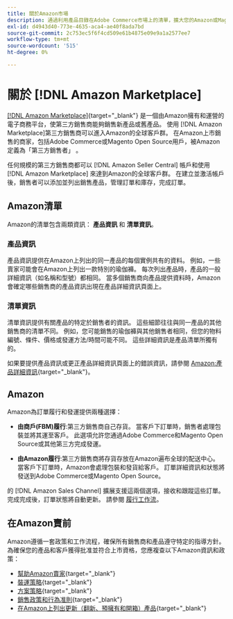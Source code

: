 ```yaml
---
title: 關於Amazon市場
description: 通過利用產品目錄在Adobe Commerce市場上的清單，擴大您的Amazon或Magento Open Source商店的覆蓋範圍。
exl-id: d4943d40-773e-4635-aca4-ae40f8ada7bd
source-git-commit: 2c753ec5f6f4cd509e61b4875e09e9a1a2577ee7
workflow-type: tm+mt
source-wordcount: '515'
ht-degree: 0%

---
```


# 關於 [!DNL Amazon Marketplace]

[[!DNL Amazon Marketplace]](https://sell.amazon.com/){target="_blank"} 是一個由Amazon擁有和運營的電子商務平台，使第三方銷售商能夠銷售新產品或舊產品。 使用 [!DNL Amazon Marketplace]第三方銷售商可以進入Amazon的全球客戶群。 在Amazon上市銷售的商家，包括Adobe Commerce或Magento Open Source用戶，被Amazon定義為「第三方銷售者」 。

任何規模的第三方銷售商都可以 [!DNL Amazon Seller Central] 帳戶和使用 [!DNL Amazon Marketplace] 來達到Amazon的全球客戶群。 在建立並激活帳戶後，銷售者可以添加並列出銷售產品，管理訂單和庫存，完成訂單。

## Amazon清單

Amazon的清單包含兩類資訊： **產品資訊** 和 **清單資訊**。

### 產品資訊

產品資訊提供在Amazon上列出的同一產品的每個實例共有的資料。 例如，一些賣家可能會在Amazon上列出一款特別的瑜伽褲。 每次列出產品時，產品的一般詳細資訊（如名稱和型號）都相同。 當多個銷售商向產品提供資料時，Amazon會確定哪些銷售商的產品資訊出現在產品詳細資訊頁面上。

### 清單資訊

清單資訊提供有關產品的特定於銷售者的資訊。 這些細節往往與同一產品的其他銷售商的清單不同。 例如，您可能銷售的瑜伽褲與其他銷售者相同，但您的物料編號、條件、價格或發運方法/時間可能不同。 這些詳細資訊是產品清單所獨有的。

如果要提供產品資訊或更正產品詳細資訊頁面上的錯誤資訊，請參閱 [Amazon:產品詳細資訊](https://sellercentral.amazon.com/gp/help/external/200335450){target="_blank"}。

## Amazon

Amazon為訂單履行和發運提供兩種選擇：

- **由商戶(FBM)履行**:第三方銷售商自己存貨。 當客戶下訂單時，銷售者處理包裝並將其運至客戶。 此選項允許您通過Adobe Commerce和Magento Open Source或其他第三方完成發運。

- **由Amazon履行**:第三方銷售商將存貨存放在Amazon遍布全球的配送中心。 當客戶下訂單時，Amazon會處理包裝和發貨給客戶。 訂單詳細資訊和狀態將發送到Adobe Commerce或Magento Open Source。

的 [!DNL Amazon Sales Channel] 擴展支援這兩個選項，接收和跟蹤這些訂單。 完成完成後，訂單狀態將自動更新。 請參閱 [履行工作流](./fulfillment-workflows.md)。

## 在Amazon賣前

Amazon遵循一套政策和工作流程，確保所有銷售商和產品遵守特定的指導方針。 為確保您的產品和客戶獲得批准並符合上市資格，您應複查以下Amazon資訊和政策：

- [幫助Amazon賣家](https://sellercentral.amazon.com/gp/help/external/help-page.html?itemID=2&amp;language=en_US/){target="_blank"}
- [裝運策略](https://sellercentral.amazon.com/gp/help/external/201901620?language=en-US){target="_blank"}
- [方案策略](https://sellercentral.amazon.com/gp/help/external/521?language=en-US){target="_blank"}
- [銷售政策和行為准則](https://sellercentral.amazon.com/gp/help/external/1801?language=en-US){target="_blank"}
- [在Amazon上列出更新（翻新、預擁有和開箱）產品](https://sell.amazon.com/programs/renewed){target="_blank"}
